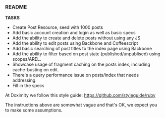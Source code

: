 ### README

**TASKS**

* Create Post Resource, seed with 1000 posts
* Add basic account creation and login as well as basic specs
* Add the ability to create and delete posts without using any JS
* Add the ability to edit posts using Backbone and Coffeescript
* Add basic searching of post titles to the index page using Backbone
* Add the ability to filter based on post state (published/unpublised) using scopes/AREL.
* Showcase usage of fragment caching on the posts index, including cache-busting on edit.
* There's a query performance issue on posts/index that needs addressing.
* Fill in the specs

At Doximity we follow this style guide: https://github.com/styleguide/ruby

The instructions above are somewhat vague and that's OK, we expect you to make some assumptions.
